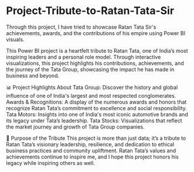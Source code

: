 # Project-Tribute-to-Ratan-Tata-Sir
Through this project, I have tried to showcase Ratan Tata Sir's achievements, awards, and the contributions of his empire using Power BI visuals.

This Power BI project is a heartfelt tribute to Ratan Tata, one of India’s most inspiring leaders and a personal role model. Through interactive visualizations, this project highlights his contributions, achievements, and the journey of the Tata Group, showcasing the impact he has made in business and beyond.

📊 Project Highlights
About Tata Group: Discover the history and global influence of one of India's largest and most respected conglomerates.
Awards & Recognitions: A display of the numerous awards and honors that recognize Ratan Tata’s commitment to excellence and social responsibility.
Tata Motors: Insights into one of India's most iconic automotive brands and its legacy under Tata’s leadership.
Tata Stocks: Visualizations that reflect the market journey and growth of Tata Group companies.

📍 Purpose of the Tribute
This project is more than just data; it’s a tribute to Ratan Tata’s visionary leadership, resilience, and dedication to ethical business practices and community upliftment. Ratan Tata’s values and achievements continue to inspire me, and I hope this project honors his legacy while inspiring others as well.


